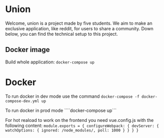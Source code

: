 # Union

Welcome, union is a project made by five students. 
We aim to make an exclusive application, like reddit, for users to share a community. 
Down below, you can find the technical setup to this project.

## Docker image
Build whole application:
``docker-compose up``

# Docker

To run docker in dev mode use the command
```docker-compose -f docker-compose-dev.yml up```

To run docker in prod mode
````docker-compose up```

For hot reaload to work on the frontend you need vue.config.js with the following content: 
``
module.exports = {
    configureWebpack: {
      devServer: {
        watchOptions: {
          ignored: /node_modules/,
          poll: 1000
        }
      }
    }
  }
  ``

		
